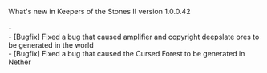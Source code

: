 What's new in Keepers of the Stones II version 1.0.0.42<br/>
<br />- 
<br />- [Bugfix] Fixed a bug that caused amplifier and copyright deepslate ores to be generated in the world
<br />- [Bugfix] Fixed a bug that caused the Cursed Forest to be generated in Nether